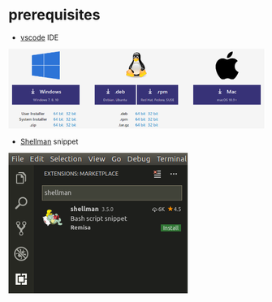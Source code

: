 # prerequisites

- [vscode](https://code.visualstudio.com) IDE

![vscode download](images/vscode-download.png)

- [Shellman](https://marketplace.visualstudio.com/items?itemName=Remisa.shellman) snippet

![shellman install](images/shellman-install.png)